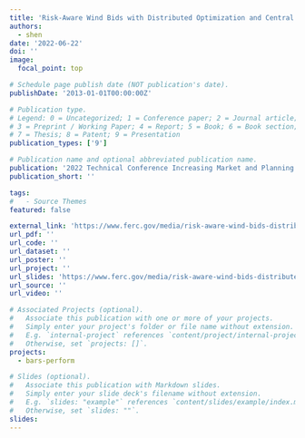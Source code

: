 ```yaml
---
title: 'Risk-Aware Wind Bids with Distributed Optimization and Central Dispatch'
authors:
  - shen
date: '2022-06-22'
doi: ''
image:
  focal_point: top

# Schedule page publish date (NOT publication's date).
publishDate: '2013-01-01T00:00:00Z'

# Publication type.
# Legend: 0 = Uncategorized; 1 = Conference paper; 2 = Journal article;
# 3 = Preprint / Working Paper; 4 = Report; 5 = Book; 6 = Book section;
# 7 = Thesis; 8 = Patent; 9 = Presentation
publication_types: ['9']

# Publication name and optional abbreviated publication name.
publication: '2022 Technical Conference Increasing Market and Planning Efficiency through Improved Software'
publication_short: ''

tags:
#   - Source Themes
featured: false

external_link: 'https://www.ferc.gov/media/risk-aware-wind-bids-distributed-optimization-and-central-dispatch'
url_pdf: ''
url_code: ''
url_dataset: ''
url_poster: ''
url_project: ''
url_slides: 'https://www.ferc.gov/media/risk-aware-wind-bids-distributed-optimization-and-central-dispatch'
url_source: ''
url_video: ''

# Associated Projects (optional).
#   Associate this publication with one or more of your projects.
#   Simply enter your project's folder or file name without extension.
#   E.g. `internal-project` references `content/project/internal-project/index.md`.
#   Otherwise, set `projects: []`.
projects:
  - bars-perform

# Slides (optional).
#   Associate this publication with Markdown slides.
#   Simply enter your slide deck's filename without extension.
#   E.g. `slides: "example"` references `content/slides/example/index.md`.
#   Otherwise, set `slides: ""`.
slides:
---
```

